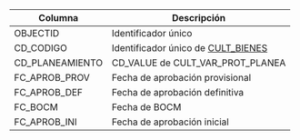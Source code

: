 | Columna         | Descripción                                          |
|-----------------|------------------------------------------------------|
| OBJECTID        | Identificador único                                  |
| CD_CODIGO       | Identificador único de [CULT_BIENES](CULT_BIENES.md) |
| CD_PLANEAMIENTO | CD_VALUE de CULT_VAR_PROT_PLANEA                     |
| FC_APROB_PROV   | Fecha de aprobación provisional                      |
| FC_APROB_DEF    | Fecha de aprobación definitiva                       |
| FC_BOCM         | Fecha de BOCM                                        |
| FC_APROB_INI    | Fecha de aprobación inicial                          |
